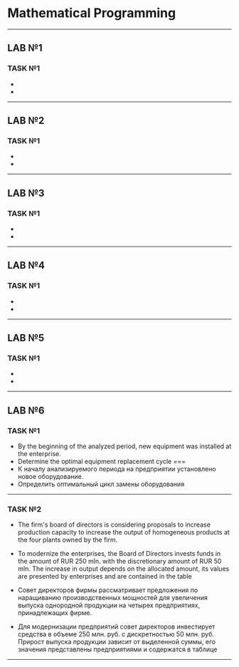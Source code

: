 # Mathematical Programming
---

## LAB №1
### TASK №1
 *
 *
---
## LAB №2
### TASK №1
 *
 *
---
## LAB №3
### TASK №1
 *
 *
---
## LAB №4
### TASK №1
 *
 *
---
## LAB №5
### TASK №1
 *
 *
---
## LAB №6 
### TASK №1
 * By the beginning of the analyzed period, new equipment was installed at the enterprise.
 * Determine the optimal equipment replacement cycle
===
 * К началу анализируемого периода на предприятии установлено новое оборудование.
 * Определить оптимальный цикл замены оборудования
 ---
### TASK №2
 * The firm's board of directors is considering proposals to increase production capacity 
to increase the output of homogeneous products at the four plants owned by the firm.
 * To modernize the enterprises, the Board of Directors invests funds in the amount of
RUR 250 mln. with the discretionary amount of RUR 50 mln. The increase in output
depends on the allocated amount, its values are presented by enterprises and
are contained in the table

 * Совет директоров фирмы рассматривает предложения по наращиванию
производственных мощностей для увеличения выпуска однородной продукции на
четырех предприятиях, принадлежащих фирме.
 * Для модернизации предприятий совет директоров инвестирует средства в
объеме 250 млн. руб. с дискретностью 50 млн. руб. Прирост выпуска продукции
зависит от выделенной суммы, его значения представлены предприятиями и
содержатся в таблице 
---